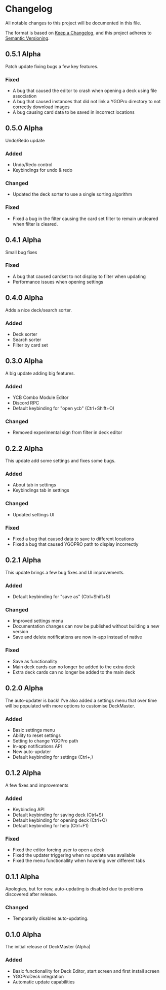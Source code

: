 # Changelog

All notable changes to this project will be documented in this file.

The format is based on [Keep a Changelog](https://keepachangelog.com/en/1.0.0/),
and this project adheres to [Semantic Versioning](https://semver.org/spec/v2.0.0.html).


## 0.5.1 Alpha

Patch update fixing bugs a few key features.

### Fixed

- A bug that caused the editor to crash when opening a deck using file association
- A bug that caused instances that did not link a YGOPro directory to not correctly download images
- A bug causing card data to be saved in incorrect locations

## 0.5.0 Alpha

Undo/Redo update

### Added

- Undo/Redo control
- Keybindings for undo & redo

### Changed

- Updated the deck sorter to use a single sorting algorithm

### Fixed

- Fixed a bug in the filter causing the card set filter to remain uncleared when filter is cleared.

## 0.4.1 Alpha

Small bug fixes

### Fixed

- A bug that caused cardset to not display to filter when updating
- Performance issues when opening settings

## 0.4.0 Alpha

Adds a nice deck/search sorter.

### Added

- Deck sorter
- Search sorter
- Filter by card set

## 0.3.0 Alpha

A big update adding big features.

### Added

- YCB Combo Module Editor
- Discord RPC
- Default keybinding for "open ycb" (Ctrl+Shift+O)

### Changed

- Removed experimental sign from filter in deck editor

## 0.2.2 Alpha

This update add some settings and fixes some bugs. 

### Added

- About tab in settings
- Keybindings tab in settings

### Changed

- Updated settings UI

### Fixed

- Fixed a bug that caused data to save to different locations
- Fixed a bug that caused YGOPRO path to display incorrectly

## 0.2.1 Alpha

This update brings a few bug fixes and UI improvements. 

### Added

- Default keybinding for "save as" (Ctrl+Shift+S)

### Changed

- Improved settings menu
- Documentation changes can now be published without building a new version
- Save and delete notifications are now in-app instead of native

### Fixed

- Save as functionallity
- Main deck cards can no longer be added to the extra deck
- Extra deck cards can no longer be added to the main deck


## 0.2.0 Alpha

The auto-updater is back! 
I've also added a settings menu that over time will be populated with more options to customise DeckMaster.

### Added

- Basic settings menu
- Ability to reset settings
- Setting to change YGOPro path
- In-app notifications API
- New auto-updater
- Default keybinding for settings (Ctrl+,)


## 0.1.2 Alpha

A few fixes and improvements

### Added

- Keybinding API
- Default keybinding for saving deck (Ctrl+S)
- Default keybinding for opening deck (Ctrl+O)
- Default keybinding for help (Ctrl+F1)

### Fixed

- Fixed the editor forcing user to open a deck
- Fixed the updater triggering when no update was available
- Fixed the menu functionallity when hovering over different tabs

## 0.1.1 Alpha

Apologies, but for now, auto-updating is disabled due to problems discovered after release. 

### Changed

- Temporarily disables auto-updating.


## 0.1.0 Alpha

The initial release of DeckMaster (Alpha)

### Added

- Basic functionallity for Deck Editor, start screen and first install screen
- YGOProDeck integration
- Automatic update capabilities

